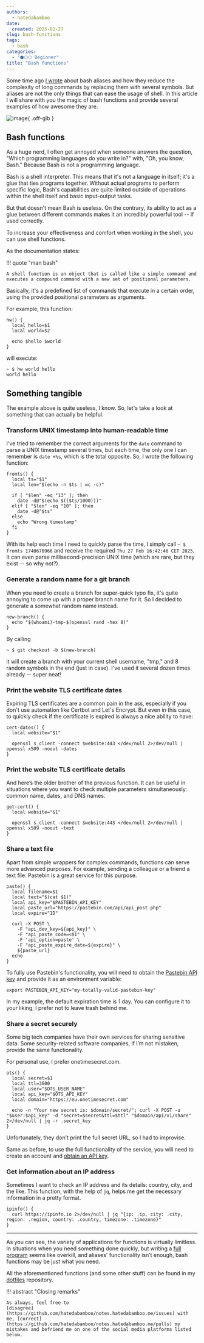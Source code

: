 ```yaml
---
authors:
  - hatedabamboo
date:
  created: 2025-02-27
slug: bash-functions
tags:
  - bash
categories:
  - "⬢⬡⬡ Beginner"
title: "Bash functions"
---
```

Some time ago [I wrote](https://notes.hatedabamboo.me/bash-aliases) about bash aliases and how they
reduce the complexity of long commands by replacing them with several symbols.
But aliases are not the only things that can ease the usage of shell. In this
article I will share with you the magic of bash functions and provide several
examples of how awesome they are.

<!-- more -->

![image](../assets/bash-functions.webp){ .off-glb }

## Bash functions

As a huge nerd, I often get annoyed when someone answers the question, "Which
programming languages do you write in?" with, "Oh, you know, Bash." Because
Bash is not a programming language.

Bash is a shell interpreter. This means that it's not a language in itself;
it's a glue that ties programs together. Without actual programs to perform
specific logic, Bash's capabilities are quite limited outside of operations
within the shell itself and basic input-output tasks.

But that doesn't mean Bash is useless. On the contrary, its ability to act as a
glue between different commands makes it an incredibly powerful tool -- if used
correctly.

To increase your effectiveness and comfort when working in the shell, you can
use shell functions.

As the documentation states:

!!! quote "man bash"

    A shell function is an object that is called like a simple command and
    executes a compound command with a new set of positional parameters.

Basically, it's a predefined list of commands that execute in a certain order,
using the provided positional parameters as arguments.

For example, this function:

```shell
hw() {
  local hello=$1
  local world=$2

  echo $hello $world
}
```

will execute:

```shell
~ $ hw world hello
world hello
```

## Something tangible

The example above is quite useless, I know. So, let's take a look at something
that can actually be helpful.

### Transform UNIX timestamp into human-readable time

I've tried to remember the correct arguments for the `date` command to parse a
UNIX timestamp several times, but each time, the only one I can remember is
`date +%s`, which is the total opposite. So, I wrote the following function:

```shell
fromts() {
  local ts="$1"
  local len="$(echo -n $ts | wc -c)"

  if [ "$len" -eq "13" ]; then
    date -d@"$(echo $(($ts/1000)))"
  elif [ "$len" -eq "10" ]; then
    date -d@"$ts"
  else
    echo "Wrong timestamp"
  fi
}
```

With its help each time I need to quickly parse the time, I simply call
`~ $ fromts 1740670966` and receive the required
`Thu 27 Feb 16:42:46 CET 2025`. It can even parse millisecond-precision UNIX
time (which are rare, but they exist -- so why not?).

### Generate a random name for a git branch

When you need to create a branch for super-quick typo fix, it's quite annoying
to come up with a proper branch name for it. So I decided to generate a
somewhat random name instead.

```shell
new-branch() {
  echo "$(whoami)-tmp-$(openssl rand -hex 8)"
}

```
By calling

```shell
~ $ git checkout -b $(new-branch)
```

it will create a branch with your current shell username, "tmp," and 8 random
symbols in the end (just in case). I've used it several dozen times already --
super neat!

### Print the website TLS certificate dates

Expiring TLS certificates are a common pain in the ass, especially if you don't
use automation like Certbot and Let's Encrypt. But even in this case, to
quickly check if the certificate is expired is always a nice ability to have:

```shell
cert-dates() {
  local website="$1"

  openssl s_client -connect $website:443 </dev/null 2>/dev/null | openssl x509 -noout -dates
}
```

### Print the website TLS certificate details

And here’s the older brother of the previous function. It can be useful in
situations where you want to check multiple parameters simultaneously: common
name, dates, and DNS names.

```shell
get-cert() {
  local website="$1"

  openssl s_client -connect $website:443 </dev/null 2>/dev/null | openssl x509 -noout -text
}
```

### Share a text file

Apart from simple wrappers for complex commands, functions can serve more
advanced purposes. For example, sending a colleague or a friend a text file.
Pastebin is a great service for this purpose.

```shell
paste() {
  local filename=$1
  local text="$(cat $1)"
  local api_key="$PASTEBIN_API_KEY"
  local paste_url="https://pastebin.com/api/api_post.php"
  local expire="1D"

  curl -X POST \
    -F "api_dev_key=${api_key}" \
    -F "api_paste_code=<$1" \
    -F 'api_option=paste' \
    -F "api_paste_expire_date=${expire}" \
    ${paste_url}
  echo
}

```

To fully use Pastebin's functionality, you will need to obtain the
[Pastebin API key](https://pastebin.com/doc_api#1) and provide it as an
environment variable:

```shell
export PASTEBIN_API_KEY="my-totally-valid-pastebin-key"
```

In my example, the default expiration time is 1 day. You can configure it to
your liking; I prefer not to leave trash behind me.

### Share a secret securely

Some big tech companies have their own services for sharing sensitive data.
Some security-related software companies, if I’m not mistaken, provide the same
functionality.

For personal use, I prefer onetimesecret.com.

```shell
ots() {
  local secret=$1
  local ttl=3600
  local user="$OTS_USER_NAME"
  local api_key="$OTS_API_KEY"
  local domain="https://eu.onetimesecret.com"

  echo -n "Your new secret is: $domain/secret/"; curl -X POST -u "$user:$api_key" -d "secret=$secret&ttl=$ttl" "$domain/api/v1/share" 2>/dev/null | jq -r .secret_key
}
```

Unfortunately, they don’t print the full secret URL, so I had to improvise.

Same as before, to use the full functionality of the service, you will need to
create an account and
[obtain an API key](https://docs.onetimesecret.com/docs/rest-api).

### Get information about an IP address

Sometimes I want to check an IP address and its details: country, city, and the
like. This function, with the help of `jq`, helps me get the necessary
information in a pretty format.

```shell
ipinfo() {
  curl https://ipinfo.io 2>/dev/null | jq "{ip: .ip, city: .city, region: .region, country: .country, timezone: .timezone}"
}
```

---

As you can see, the variety of applications for functions is virtually
limitless. In situations when you need something done quickly, but writing a
[full program](https://github.com/hatedabamboo/jeeves) seems like overkill, and
aliases' functionality isn’t enough, bash functions may be just what you need.

All the aforementioned functions (and some other stuff) can be found in my
[dotfiles](https://github.com/hatedabamboo/dotfiles) repository.

!!! abstract "Closing remarks"

    As always, feel free to
    [disagree](https://github.com/hatedabamboo/notes.hatedabamboo.me/issues) with
    me, [correct](https://github.com/hatedabamboo/notes.hatedabamboo.me/pulls) my
    mistakes and befriend me on one of the social media platforms listed below.
